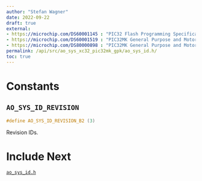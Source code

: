 ```yaml
---
author: "Stefan Wagner"
date: 2022-09-22
draft: true
external:
- https://microchip.com/DS60001145 : "PIC32 Flash Programming Specification"
- https://microchip.com/DS60001519 : "PIC32MK General Purpose and Motor Control (GPK/MCM) with CAN FD Family Data sheet"
- https://microchip.com/DS80000898 : "PIC32MK General Purpose and Motor Control (GPK/MCM) with CAN FD Family Errata"
permalink: /api/src/ao_sys_xc32_pic32mk_gpk/ao_sys_id.h/
toc: true
---
```


# Constants

## `AO_SYS_ID_REVISION`

```c
#define AO_SYS_ID_REVISION_B2 (3)
```

Revision IDs.

# Include Next

[`ao_sys_id.h`](../ao_sys_xc32_pic32/ao_sys_id.h.md)
